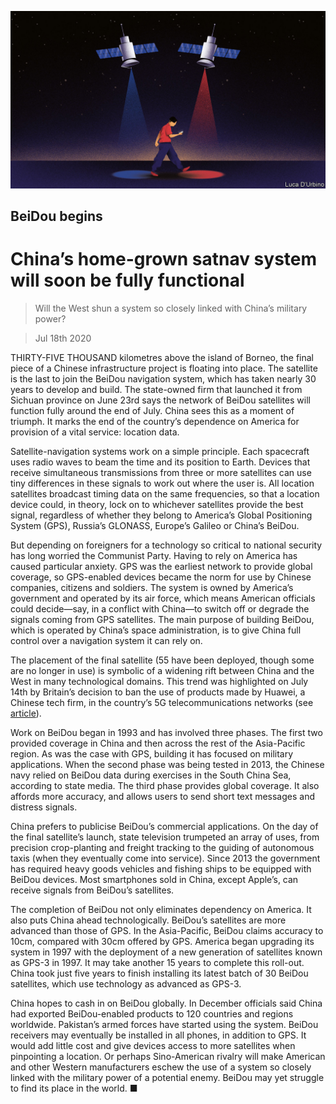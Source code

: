 ![](./images/20200718_CND001_0.jpg)

## BeiDou begins

# China’s home-grown satnav system will soon be fully functional

> Will the West shun a system so closely linked with China’s military power?

> Jul 18th 2020

THIRTY-FIVE THOUSAND kilometres above the island of Borneo, the final piece of a Chinese infrastructure project is floating into place. The satellite is the last to join the BeiDou navigation system, which has taken nearly 30 years to develop and build. The state-owned firm that launched it from Sichuan province on June 23rd says the network of BeiDou satellites will function fully around the end of July. China sees this as a moment of triumph. It marks the end of the country’s dependence on America for provision of a vital service: location data.

Satellite-navigation systems work on a simple principle. Each spacecraft uses radio waves to beam the time and its position to Earth. Devices that receive simultaneous transmissions from three or more satellites can use tiny differences in these signals to work out where the user is. All location satellites broadcast timing data on the same frequencies, so that a location device could, in theory, lock on to whichever satellites provide the best signal, regardless of whether they belong to America’s Global Positioning System (GPS), Russia’s GLONASS, Europe’s Galileo or China’s BeiDou.

But depending on foreigners for a technology so critical to national security has long worried the Communist Party. Having to rely on America has caused particular anxiety. GPS was the earliest network to provide global coverage, so GPS-enabled devices became the norm for use by Chinese companies, citizens and soldiers. The system is owned by America’s government and operated by its air force, which means American officials could decide—say, in a conflict with China—to switch off or degrade the signals coming from GPS satellites. The main purpose of building BeiDou, which is operated by China’s space administration, is to give China full control over a navigation system it can rely on.

The placement of the final satellite (55 have been deployed, though some are no longer in use) is symbolic of a widening rift between China and the West in many technological domains. This trend was highlighted on July 14th by Britain’s decision to ban the use of products made by Huawei, a Chinese tech firm, in the country’s 5G telecommunications networks (see [article](https://www.economist.com//briefing/2020/07/16/americas-war-on-huawei-nears-its-endgame)).

Work on BeiDou began in 1993 and has involved three phases. The first two provided coverage in China and then across the rest of the Asia-Pacific region. As was the case with GPS, building it has focused on military applications. When the second phase was being tested in 2013, the Chinese navy relied on BeiDou data during exercises in the South China Sea, according to state media. The third phase provides global coverage. It also affords more accuracy, and allows users to send short text messages and distress signals.

China prefers to publicise BeiDou’s commercial applications. On the day of the final satellite’s launch, state television trumpeted an array of uses, from precision crop-planting and freight tracking to the guiding of autonomous taxis (when they eventually come into service). Since 2013 the government has required heavy goods vehicles and fishing ships to be equipped with BeiDou devices. Most smartphones sold in China, except Apple’s, can receive signals from BeiDou’s satellites.

The completion of BeiDou not only eliminates dependency on America. It also puts China ahead technologically. BeiDou’s satellites are more advanced than those of GPS. In the Asia-Pacific, BeiDou claims accuracy to 10cm, compared with 30cm offered by GPS. America began upgrading its system in 1997 with the deployment of a new generation of satellites known as GPS-3 in 1997. It may take another 15 years to complete this roll-out. China took just five years to finish installing its latest batch of 30 BeiDou satellites, which use technology as advanced as GPS-3.

China hopes to cash in on BeiDou globally. In December officials said China had exported BeiDou-enabled products to 120 countries and regions worldwide. Pakistan’s armed forces have started using the system. BeiDou receivers may eventually be installed in all phones, in addition to GPS. It would add little cost and give devices access to more satellites when pinpointing a location. Or perhaps Sino-American rivalry will make American and other Western manufacturers eschew the use of a system so closely linked with the military power of a potential enemy. BeiDou may yet struggle to find its place in the world. ■